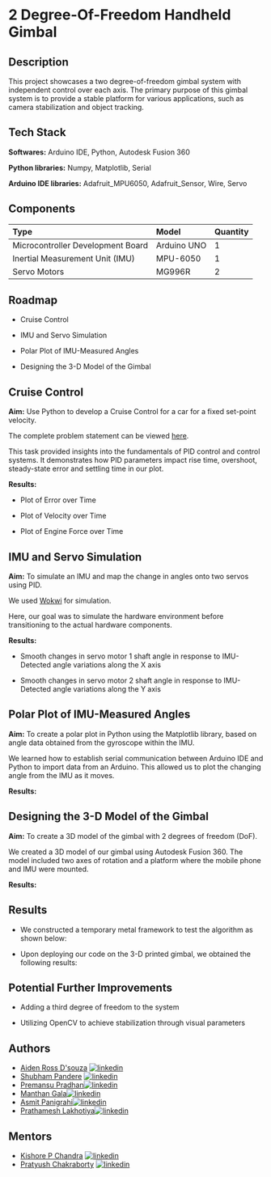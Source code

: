 
# 2 Degree-Of-Freedom Handheld Gimbal

## Description

This project showcases a two degree-of-freedom gimbal system with independent control over each axis. The primary purpose of this gimbal system is to provide a stable platform for various applications, such as camera stabilization and object tracking. 

## Tech Stack

**Softwares:** Arduino IDE, Python, Autodesk Fusion 360

**Python libraries:** Numpy, Matplotlib, Serial

**Arduino IDE libraries:** Adafruit_MPU6050, Adafruit_Sensor, Wire, Servo

## Components

| Type | Model     | Quantity                |
| :-------- | :------- | :------------------------- |
| Microcontroller Development Board | Arduino UNO | 1 |
| Inertial Measurement Unit (IMU) | MPU-6050 | 1 |
| Servo Motors | MG996R | 2 |



## Roadmap

- Cruise Control

- IMU and Servo Simulation

- Polar Plot of IMU-Measured Angles

- Designing the 3-D Model of the Gimbal
## Cruise Control

**Aim:** Use Python to develop a Cruise Control for a car for a fixed set-point velocity.

The complete problem statement can be viewed [here](https://drive.google.com/file/d/13-e7mE6L7H6tf8J_iWNPkJWwlDUzuDqa/view?usp=sharing).

This task provided insights into the fundamentals of PID control and control systems. It demonstrates how PID parameters impact rise time, overshoot, steady-state error and settling time in our plot.

**Results:**

- Plot of Error over Time

- Plot of Velocity over Time

- Plot of Engine Force over Time

## IMU and Servo Simulation

**Aim:** To simulate an IMU and map the change in angles onto two servos using PID. 

We used [Wokwi](https://wokwi.com/projects/371127545545264129) for simulation.

Here, our goal was to simulate the hardware environment before transitioning to the actual hardware components.

**Results:**

- Smooth changes in servo motor 1 shaft angle in response to IMU-Detected angle variations along the X axis

- Smooth changes in servo motor 2 shaft angle in response to IMU-Detected angle variations along the Y axis

## Polar Plot of IMU-Measured Angles

**Aim:** To create a polar plot in Python using the Matplotlib library, based on angle data obtained from the gyroscope within the IMU.

We learned how to establish serial communication between Arduino IDE and Python to import data from an Arduino. This allowed us to plot the changing angle from the IMU as it moves.

**Results:**

## Designing the 3-D Model of the Gimbal

**Aim:** To create a 3D model of the gimbal with 2 degrees of freedom (DoF).

We created a 3D model of our gimbal using Autodesk Fusion 360. The model included two axes of rotation and a platform where the mobile phone and IMU were mounted.

**Results:**

## Results

- We constructed a temporary metal framework to test the algorithm as shown below:

- Upon deploying our code on the 3-D printed gimbal, we obtained the following results:

## Potential Further Improvements

- Adding a third degree of freedom to the system

- Utilizing OpenCV to achieve stabilization through visual parameters
## Authors

- [Aiden Ross D'souza](https://github.com/Aiden-Ross-Dsouza) [![linkedin](https://img.shields.io/badge/linkedin-0A66C2?style=for-the-badge&logo=linkedin&logoColor=white)](https://www.linkedin.com/in/aiden-dsouza/)
- [Shubham Pandere](https://github.com/ShubhamPandere) [![linkedin](https://img.shields.io/badge/linkedin-0A66C2?style=for-the-badge&logo=linkedin&logoColor=white)](https://www.linkedin.com/in/shubham-pandere-72b240259/)
- [Premansu Pradhan](https://github.com/premansupradhan)[![linkedin](https://img.shields.io/badge/linkedin-0A66C2?style=for-the-badge&logo=linkedin&logoColor=white)](https://www.linkedin.com/in/premansu-pradhan-82956425b/)
- [Manthan Gala](https://github.com/manthan451)[![linkedin](https://img.shields.io/badge/linkedin-0A66C2?style=for-the-badge&logo=linkedin&logoColor=white)](https://www.linkedin.com/in/manthan-gala/)
- [Asmit Panigrahi](https://github.com/Hack-asmit)[![linkedin](https://img.shields.io/badge/linkedin-0A66C2?style=for-the-badge&logo=linkedin&logoColor=white)](https://www.linkedin.com/in/asmit-panigrahi-6242b9278/)
- [Prathamesh Lakhotiya](https://github.com/DarkDestr0yer32)[![linkedin](https://img.shields.io/badge/linkedin-0A66C2?style=for-the-badge&logo=linkedin&logoColor=white)](https://www.linkedin.com/in/prathamesh-lakhotiya-925824258/)

## Mentors

- [Kishore P Chandra](https://github.com/k1sh0re) [![linkedin](https://img.shields.io/badge/linkedin-0A66C2?style=for-the-badge&logo=linkedin&logoColor=white)](https://www.linkedin.com/in/k1sh0re)
- [Pratyush Chakraborty](https://github.com/Pratyush-Chakraborty) [![linkedin](https://img.shields.io/badge/linkedin-0A66C2?style=for-the-badge&logo=linkedin&logoColor=white)](https://www.linkedin.com/in/pratyush-chakraborty-42b8a7236/)